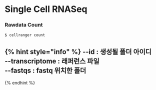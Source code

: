 # Single Cell RNASeq

### Rawdata Count 

```text
$ cellranger count 
```

{% hint style="info" %}
--id : 생성될 폴더 아이디  
--transcriptome : 래퍼런스 파일  
--fastqs : fastq 위치한 폴더  
--
{% endhint %}




